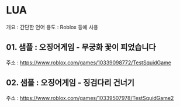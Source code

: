 # LUA

개요 : 간단한 언어
용도 : Roblox 등에 사용

## 01. 샘플 : 오징어게임 - 무궁화 꽃이 피었습니다
주소 : https://www.roblox.com/games/10339098772/TestSquidGame

## 02. 샘플 : 오징어게임 - 징검다리 건너기
주소 : https://www.roblox.com/games/10339507978/TestSquidGame2